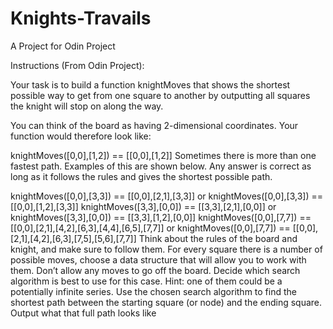 # Knights-Travails
A Project for Odin Project


Instructions (From Odin Project):

Your task is to build a function knightMoves that shows the shortest possible way to get from one square to another by outputting all squares the knight will stop on along the way.

You can think of the board as having 2-dimensional coordinates. Your function would therefore look like:

knightMoves([0,0],[1,2]) == [[0,0],[1,2]]
Sometimes there is more than one fastest path. Examples of this are shown below. Any answer is correct as long as it follows the rules and gives the shortest possible path.

knightMoves([0,0],[3,3]) == [[0,0],[2,1],[3,3]] or knightMoves([0,0],[3,3]) == [[0,0],[1,2],[3,3]]
knightMoves([3,3],[0,0]) == [[3,3],[2,1],[0,0]] or knightMoves([3,3],[0,0]) == [[3,3],[1,2],[0,0]]
knightMoves([0,0],[7,7]) == [[0,0],[2,1],[4,2],[6,3],[4,4],[6,5],[7,7]] or knightMoves([0,0],[7,7]) == [[0,0],[2,1],[4,2],[6,3],[7,5],[5,6],[7,7]]
Think about the rules of the board and knight, and make sure to follow them.
For every square there is a number of possible moves, choose a data structure that will allow you to work with them. Don’t allow any moves to go off the board.
Decide which search algorithm is best to use for this case. Hint: one of them could be a potentially infinite series.
Use the chosen search algorithm to find the shortest path between the starting square (or node) and the ending square. Output what that full path looks like
